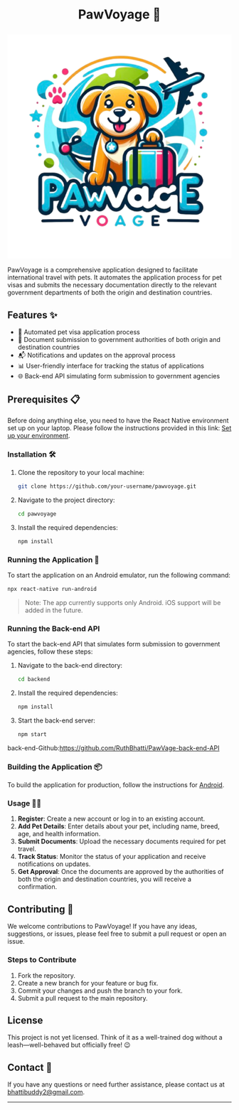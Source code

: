# <p align="center">PawVoyage 🐾</p>

<p align="center">
  <img src="/src/assets/images/logo.png" alt="PawVoyage Logo" />
</p>

PawVoyage is a comprehensive application designed to facilitate international travel with pets. It automates the application process for pet visas and submits the necessary documentation directly to the relevant government departments of both the origin and destination countries.

## Features ✨

- 🐶 Automated pet visa application process
- 📝 Document submission to government authorities of both origin and destination countries
- 📬 Notifications and updates on the approval process
- 📊 User-friendly interface for tracking the status of applications
- 🌐 Back-end API simulating form submission to government agencies

## Prerequisites 📋

Before doing anything else, you need to have the React Native environment set up on your laptop. Please follow the instructions provided in this link: [Set up your environment](https://reactnative.dev/docs/set-up-your-environment).

### Installation 🛠️

1. Clone the repository to your local machine:

   ```bash
   git clone https://github.com/your-username/pawvoyage.git
   ```

2. Navigate to the project directory:

   ```bash
   cd pawvoyage
   ```

3. Install the required dependencies:

   ```bash
   npm install
   ```

### Running the Application 🚀

To start the application on an Android emulator, run the following command:

```bash
npx react-native run-android
```

> Note: The app currently supports only Android. iOS support will be added in the future.

### Running the Back-end API

To start the back-end API that simulates form submission to government agencies, follow these steps:

1. Navigate to the back-end directory:

   ```bash
   cd backend
   ```

2. Install the required dependencies:

   ```bash
   npm install
   ```

3. Start the back-end server:

   ```bash
   npm start
   ```
back-end-Github:https://github.com/RuthBhatti/PawVage-back-end-API

### Building the Application 📦

To build the application for production, follow the instructions for [Android](https://reactnative.dev/docs/signed-apk-android).

### Usage 🐕‍🦺

1. **Register**: Create a new account or log in to an existing account.
2. **Add Pet Details**: Enter details about your pet, including name, breed, age, and health information.
3. **Submit Documents**: Upload the necessary documents required for pet travel.
4. **Track Status**: Monitor the status of your application and receive notifications on updates.
5. **Get Approval**: Once the documents are approved by the authorities of both the origin and destination countries, you will receive a confirmation.

## Contributing 🤝

We welcome contributions to PawVoyage! If you have any ideas, suggestions, or issues, please feel free to submit a pull request or open an issue.

### Steps to Contribute

1. Fork the repository.
2. Create a new branch for your feature or bug fix.
3. Commit your changes and push the branch to your fork.
4. Submit a pull request to the main repository.

## License

This project is not yet licensed. Think of it as a well-trained dog without a leash—well-behaved but officially free! 😉

## Contact 📧

If you have any questions or need further assistance, please contact us at bhattibuddy2@gmail.com.

---
